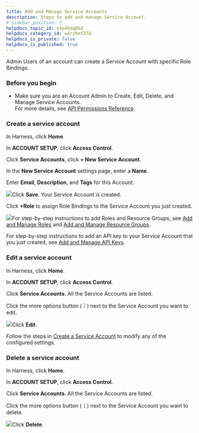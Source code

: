 ```yaml
---
title: Add and Manage Service Accounts
description: Steps to add and manage Service Account.
# sidebar_position: 2
helpdocs_topic_id: e5p4hdq6bd
helpdocs_category_id: w4rzhnf27d
helpdocs_is_private: false
helpdocs_is_published: true
---
```


Admin Users of an account can create a Service Account with specific Role Bindings.

### Before you begin

* Make sure you are an Account Admin to Create, Edit, Delete, and Manage Service Accounts.  
For more details, see [API Permissions Reference](../4_Role-Based-Access-Control/ref-access-management/api-permissions-reference.md).

### Create a service account

In Harness, click **Home**.

In **ACCOUNT SETUP**, click **Access Control**.

Click **Service Accounts**, click **+ New Service Account**.

In the **New Service Account** settings page, enter a **Name**.

Enter **Email**, **Description**, and **Tags** for this Account.

![](https://files.helpdocs.io/i5nl071jo5/articles/e5p4hdq6bd/1625818310990/screenshot-2021-07-09-at-10-42-42-am.png)Click **Save**. Your Service Account is created.

Click **+Role** to assign Role Bindings to the Service Account you just created.

![](https://files.helpdocs.io/i5nl071jo5/articles/e5p4hdq6bd/1625818596789/screenshot-2021-07-09-at-1-45-32-pm.png)For step-by-step instructions to add Roles and Resource Groups, see [Add and Manage Roles](../4_Role-Based-Access-Control/7-add-manage-roles.md) and [Add and Manage Resource Groups](../4_Role-Based-Access-Control/6-add-resource-groups.md).

For step-by-step instructions to add an API key to your Service Account that you just created, see [Add and Manage API Keys](../4_Role-Based-Access-Control/5-add-and-manage-api-keys.md).

### Edit a service account

In Harness, click **Home**.

In **ACCOUNT SETUP**, click **Access Control**.

Click **Service Accounts**. All the Service Accounts are listed.

Click the more options button (**︙**) next to the Service Account you want to edit.

![](https://files.helpdocs.io/i5nl071jo5/articles/e5p4hdq6bd/1625821813250/screenshot-2021-07-09-at-2-39-25-pm.png)Click **Edit**.

Follow the steps in [Create a Service Account](#create-a-service-account) to modify any of the configured settings.

### Delete a service account

In Harness, click **Home**.

In **ACCOUNT SETUP**, click **Access Control**.

Click **Service Accounts**. All the Service Accounts are listed.

Click the more options button (**︙**) next to the Service Account you want to delete.

![](https://files.helpdocs.io/i5nl071jo5/articles/e5p4hdq6bd/1625822267624/screenshot-2021-07-09-at-2-46-36-pm.png)Click **Delete**.


